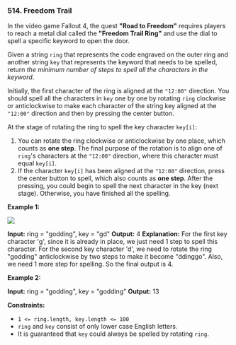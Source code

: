 ### 514\. Freedom Trail

In the video game Fallout 4, the quest **"Road to Freedom"** requires players to reach a metal dial called the **"Freedom Trail Ring"** and use the dial to spell a specific keyword to open the door.

Given a string `ring` that represents the code engraved on the outer ring and another string `key` that represents the keyword that needs to be spelled, return _the minimum number of steps to spell all the characters in the keyword_.

Initially, the first character of the ring is aligned at the `"12:00"` direction. You should spell all the characters in `key` one by one by rotating `ring` clockwise or anticlockwise to make each character of the string key aligned at the `"12:00"` direction and then by pressing the center button.

At the stage of rotating the ring to spell the key character `key[i]`:

1.  You can rotate the ring clockwise or anticlockwise by one place, which counts as **one step**. The final purpose of the rotation is to align one of `ring`'s characters at the `"12:00"` direction, where this character must equal `key[i]`.
2.  If the character `key[i]` has been aligned at the `"12:00"` direction, press the center button to spell, which also counts as **one step**. After the pressing, you could begin to spell the next character in the key (next stage). Otherwise, you have finished all the spelling.

**Example 1:**

![](https://assets.leetcode.com/uploads/2018/10/22/ring.jpg)

**Input:** ring = "godding", key = "gd"
**Output:** 4
**Explanation:**
For the first key character 'g', since it is already in place, we just need 1 step to spell this character. 
For the second key character 'd', we need to rotate the ring "godding" anticlockwise by two steps to make it become "ddinggo".
Also, we need 1 more step for spelling.
So the final output is 4.

**Example 2:**

**Input:** ring = "godding", key = "godding"
**Output:** 13

**Constraints:**

*   `1 <= ring.length, key.length <= 100`
*   `ring` and `key` consist of only lower case English letters.
*   It is guaranteed that `key` could always be spelled by rotating `ring`.
